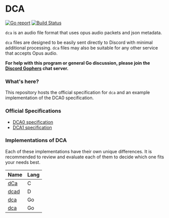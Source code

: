 # DCA
[![Go report]( http://goreportcard.com/badge/bwmarrin/dca)](http://goreportcard.com/report/bwmarrin/dca) [![Build Status](https://travis-ci.org/bwmarrin/dca.svg?branch=master)](https://travis-ci.org/bwmarrin/dca) 

`dca` is an audio file format that uses opus audio packets and json metadata.


`dca` files are designed to be easily sent directly to Discord with minimal 
additional processing. `dca` files may also be suitable for any other 
service that accepts Opus audio. 


**For help with this program or general Go discussion, please join the [Discord 
Gophers](https://discord.gg/0f1SbxBZjYq9jLBk) chat server.**


### What's here?

This repository hosts the official specification for `dca` and an example 
implementation of the DCA0 specification.

### Official Specifications
* [DCA0 specification](https://github.com/bwmarrin/dca/wiki/DCA0-specification)
* [DCA1 specification](https://github.com/bwmarrin/dca/wiki/DCA1-specification)


### Implementations of DCA

Each of these implementations have their own unique differences.  It is 
recommended to review and evaluate each of them to decide which one fits your
needs best.
 
| Name                                                       | Lang |
| ---------------------------------------------------------- | ---- |
| [dCa](https://github.com/uppfinnarn/dca)                   | C    |
| [dcad](https://github.com/b1naryth1ef/dcad)                | D    |
| [dca](https://github.com/jonas747/dca)                     | Go   |
| [dca](https://github.com/bwmarrin/dca/tree/master/cmd/dca) | Go   |
